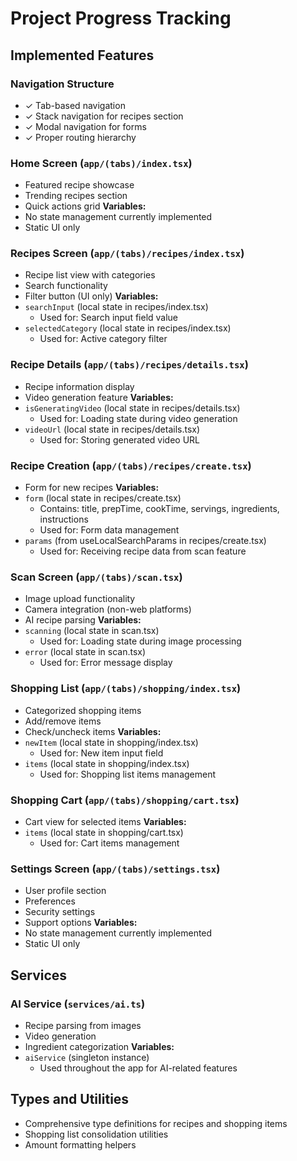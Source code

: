 # Project Progress Tracking

## Implemented Features

### Navigation Structure
- ✓ Tab-based navigation
- ✓ Stack navigation for recipes section
- ✓ Modal navigation for forms
- ✓ Proper routing hierarchy

### Home Screen (`app/(tabs)/index.tsx`)
- Featured recipe showcase
- Trending recipes section
- Quick actions grid
**Variables:**
- No state management currently implemented
- Static UI only

### Recipes Screen (`app/(tabs)/recipes/index.tsx`)
- Recipe list view with categories
- Search functionality
- Filter button (UI only)
**Variables:**
- `searchInput` (local state in recipes/index.tsx)
  - Used for: Search input field value
- `selectedCategory` (local state in recipes/index.tsx)
  - Used for: Active category filter

### Recipe Details (`app/(tabs)/recipes/details.tsx`)
- Recipe information display
- Video generation feature
**Variables:**
- `isGeneratingVideo` (local state in recipes/details.tsx)
  - Used for: Loading state during video generation
- `videoUrl` (local state in recipes/details.tsx)
  - Used for: Storing generated video URL

### Recipe Creation (`app/(tabs)/recipes/create.tsx`)
- Form for new recipes
**Variables:**
- `form` (local state in recipes/create.tsx)
  - Contains: title, prepTime, cookTime, servings, ingredients, instructions
  - Used for: Form data management
- `params` (from useLocalSearchParams in recipes/create.tsx)
  - Used for: Receiving recipe data from scan feature

### Scan Screen (`app/(tabs)/scan.tsx`)
- Image upload functionality
- Camera integration (non-web platforms)
- AI recipe parsing
**Variables:**
- `scanning` (local state in scan.tsx)
  - Used for: Loading state during image processing
- `error` (local state in scan.tsx)
  - Used for: Error message display

### Shopping List (`app/(tabs)/shopping/index.tsx`)
- Categorized shopping items
- Add/remove items
- Check/uncheck items
**Variables:**
- `newItem` (local state in shopping/index.tsx)
  - Used for: New item input field
- `items` (local state in shopping/index.tsx)
  - Used for: Shopping list items management

### Shopping Cart (`app/(tabs)/shopping/cart.tsx`)
- Cart view for selected items
**Variables:**
- `items` (local state in shopping/cart.tsx)
  - Used for: Cart items management

### Settings Screen (`app/(tabs)/settings.tsx`)
- User profile section
- Preferences
- Security settings
- Support options
**Variables:**
- No state management currently implemented
- Static UI only

## Services

### AI Service (`services/ai.ts`)
- Recipe parsing from images
- Video generation
- Ingredient categorization
**Variables:**
- `aiService` (singleton instance)
  - Used throughout the app for AI-related features

## Types and Utilities
- Comprehensive type definitions for recipes and shopping items
- Shopping list consolidation utilities
- Amount formatting helpers